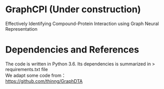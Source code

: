 # GraphCPI (Under construction)
Effectively Identifying Compound-Protein Interaction using Graph Neural Representation 

# Dependencies and References
The code is written in Python 3.6. Its dependencies is summarized in > requirements.txt file  
We adapt some code from：  
https://github.com/thinng/GraphDTA  

